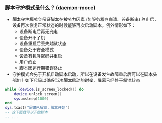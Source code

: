 ### 脚本守护模式是什么？ (daemon-mode)


- 脚本守护模式会保证脚本在被外力因素 (如服务程序崩溃、设备断电) 终止后，设备再次恢复正常状态的时候能够再次启动脚本。例外情形如下：
  - 设备断电后再无充电
  - 设备开不了机
  - 设备重启后丢失越狱状态
  - 设备处于安全模式
  - 设备有锁屏密码并重启
  - 用户终止
  - 脚本因运行期错误终止
- 守护模式会先于开机启动脚本启动，所以在设备发生故障重启后可以在脚本头部加上如下代码以确保当次脚本启动的时候，屏幕已经处于解锁状态
```lua
while (device.is_screen_locked()) do
	device.unlock_screen()
	sys.msleep(1000)
end
sys.toast("屏幕已解锁，脚本开始")
-- 这下面就可以开始脚本
-- ...
```

